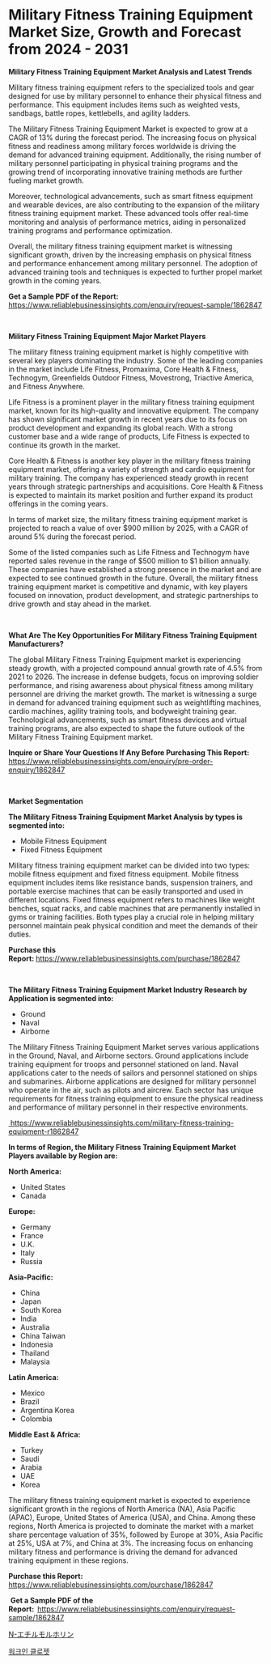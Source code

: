 <p><h1>Military Fitness Training Equipment Market Size, Growth and Forecast from 2024 - 2031</h1></p><p><strong>Military Fitness Training Equipment Market Analysis and Latest Trends</strong></p>
<p><p>Military fitness training equipment refers to the specialized tools and gear designed for use by military personnel to enhance their physical fitness and performance. This equipment includes items such as weighted vests, sandbags, battle ropes, kettlebells, and agility ladders.</p><p>The Military Fitness Training Equipment Market is expected to grow at a CAGR of 13% during the forecast period. The increasing focus on physical fitness and readiness among military forces worldwide is driving the demand for advanced training equipment. Additionally, the rising number of military personnel participating in physical training programs and the growing trend of incorporating innovative training methods are further fueling market growth.</p><p>Moreover, technological advancements, such as smart fitness equipment and wearable devices, are also contributing to the expansion of the military fitness training equipment market. These advanced tools offer real-time monitoring and analysis of performance metrics, aiding in personalized training programs and performance optimization.</p><p>Overall, the military fitness training equipment market is witnessing significant growth, driven by the increasing emphasis on physical fitness and performance enhancement among military personnel. The adoption of advanced training tools and techniques is expected to further propel market growth in the coming years.</p></p>
<p><strong>Get a Sample PDF of the Report:&nbsp;</strong> <a href="https://www.reliablebusinessinsights.com/enquiry/request-sample/1862847">https://www.reliablebusinessinsights.com/enquiry/request-sample/1862847</a></p>
<p>&nbsp;</p>
<p><strong>Military Fitness Training Equipment Major Market Players</strong></p>
<p><p>The military fitness training equipment market is highly competitive with several key players dominating the industry. Some of the leading companies in the market include Life Fitness, Promaxima, Core Health & Fitness, Technogym, Greenfields Outdoor Fitness, Movestrong, Triactive America, and Fitness Anywhere.</p><p>Life Fitness is a prominent player in the military fitness training equipment market, known for its high-quality and innovative equipment. The company has shown significant market growth in recent years due to its focus on product development and expanding its global reach. With a strong customer base and a wide range of products, Life Fitness is expected to continue its growth in the market.</p><p>Core Health & Fitness is another key player in the military fitness training equipment market, offering a variety of strength and cardio equipment for military training. The company has experienced steady growth in recent years through strategic partnerships and acquisitions. Core Health & Fitness is expected to maintain its market position and further expand its product offerings in the coming years.</p><p>In terms of market size, the military fitness training equipment market is projected to reach a value of over $900 million by 2025, with a CAGR of around 5% during the forecast period. </p><p>Some of the listed companies such as Life Fitness and Technogym have reported sales revenue in the range of $500 million to $1 billion annually. These companies have established a strong presence in the market and are expected to see continued growth in the future. Overall, the military fitness training equipment market is competitive and dynamic, with key players focused on innovation, product development, and strategic partnerships to drive growth and stay ahead in the market.</p></p>
<p>&nbsp;</p>
<p><strong>What Are The Key Opportunities For Military Fitness Training Equipment Manufacturers?</strong></p>
<p><p>The global Military Fitness Training Equipment market is experiencing steady growth, with a projected compound annual growth rate of 4.5% from 2021 to 2026. The increase in defense budgets, focus on improving soldier performance, and rising awareness about physical fitness among military personnel are driving the market growth. The market is witnessing a surge in demand for advanced training equipment such as weightlifting machines, cardio machines, agility training tools, and bodyweight training gear. Technological advancements, such as smart fitness devices and virtual training programs, are also expected to shape the future outlook of the Military Fitness Training Equipment market.</p></p>
<p><strong>Inquire or Share Your Questions If Any Before Purchasing This Report:</strong> <a href="https://www.reliablebusinessinsights.com/enquiry/pre-order-enquiry/1862847">https://www.reliablebusinessinsights.com/enquiry/pre-order-enquiry/1862847</a></p>
<p>&nbsp;</p>
<p><strong>Market Segmentation</strong></p>
<p><strong>The Military Fitness Training Equipment Market Analysis by types is segmented into:</strong></p>
<p><ul><li>Mobile Fitness Equipment</li><li>Fixed Fitness Equipment</li></ul></p>
<p><p>Military fitness training equipment market can be divided into two types: mobile fitness equipment and fixed fitness equipment. Mobile fitness equipment includes items like resistance bands, suspension trainers, and portable exercise machines that can be easily transported and used in different locations. Fixed fitness equipment refers to machines like weight benches, squat racks, and cable machines that are permanently installed in gyms or training facilities. Both types play a crucial role in helping military personnel maintain peak physical condition and meet the demands of their duties.</p></p>
<p><strong>Purchase this Report:&nbsp;</strong><a href="https://www.reliablebusinessinsights.com/purchase/1862847">https://www.reliablebusinessinsights.com/purchase/1862847</a></p>
<p>&nbsp;</p>
<p><strong>The Military Fitness Training Equipment Market Industry Research by Application is segmented into:</strong></p>
<p><ul><li>Ground</li><li>Naval</li><li>Airborne</li></ul></p>
<p><p>The Military Fitness Training Equipment Market serves various applications in the Ground, Naval, and Airborne sectors. Ground applications include training equipment for troops and personnel stationed on land. Naval applications cater to the needs of sailors and personnel stationed on ships and submarines. Airborne applications are designed for military personnel who operate in the air, such as pilots and aircrew. Each sector has unique requirements for fitness training equipment to ensure the physical readiness and performance of military personnel in their respective environments.</p></p>
<p><a href="https://www.reliablebusinessinsights.com/military-fitness-training-equipment-r1862847">&nbsp;https://www.reliablebusinessinsights.com/military-fitness-training-equipment-r1862847</a></p>
<p><strong>In terms of Region, the Military Fitness Training Equipment Market Players available by Region are:</strong></p>
<p>
    <p> <strong> North America: </strong>
        <ul>
            <li>United States</li>
            <li>Canada</li>
        </ul>
        </p> 
    <p> <strong> Europe: </strong>
        <ul>
            <li>Germany</li>
            <li>France</li>
            <li>U.K.</li>
            <li>Italy</li>
            <li>Russia</li>
        </ul>
        </p> 
    <p> <strong> Asia-Pacific: </strong>
        <ul>
            <li>China</li>
            <li>Japan</li>
            <li>South Korea</li>
            <li>India</li>
            <li>Australia</li>
            <li>China Taiwan</li>
            <li>Indonesia</li>
            <li>Thailand</li>
            <li>Malaysia</li>
        </ul>
        </p> 
    <p> <strong> Latin America: </strong>
        <ul>
            <li>Mexico</li>
            <li>Brazil</li>
            <li>Argentina Korea</li>
            <li>Colombia</li>
        </ul>
        </p> 
    <p> <strong> Middle East & Africa: </strong>
        <ul>
            <li>Turkey</li>
            <li>Saudi</li>
            <li>Arabia</li>
            <li>UAE</li>
            <li>Korea</li>
        </ul>
    </p>
    </p>
<p><p>The military fitness training equipment market is expected to experience significant growth in the regions of North America (NA), Asia Pacific (APAC), Europe, United States of America (USA), and China. Among these regions, North America is projected to dominate the market with a market share percentage valuation of 35%, followed by Europe at 30%, Asia Pacific at 25%, USA at 7%, and China at 3%. The increasing focus on enhancing military fitness and performance is driving the demand for advanced training equipment in these regions.</p></p>
<p><strong>Purchase this Report: </strong><a href="https://www.reliablebusinessinsights.com/purchase/1862847">https://www.reliablebusinessinsights.com/purchase/1862847</a></p>
<p>&nbsp;<strong>Get a Sample PDF of the Report:&nbsp;&nbsp;</strong><a href="https://www.reliablebusinessinsights.com/enquiry/request-sample/1862847">https://www.reliablebusinessinsights.com/enquiry/request-sample/1862847</a></p>
<p><strong></strong></p>
<p><p><a href="https://medium.com/@kamdeall7845/%E3%82%B0%E3%83%AD%E3%83%BC%E3%83%90%E3%83%ABn-%E3%82%A8%E3%83%81%E3%83%AB%E3%83%A2%E3%83%AB%E3%83%9B%E3%83%AA%E3%83%B3%E5%B8%82%E5%A0%B4%E3%81%AE%E5%8C%85%E6%8B%AC%E7%9A%84%E3%81%AA%E5%88%86%E6%9E%90-%E6%88%90%E9%95%B7%E5%8B%95%E5%90%91%E3%81%A8%E5%B8%82%E5%A0%B4%E4%BA%88%E6%B8%AC-2024%E5%B9%B4-2031%E5%B9%B4-39175e1df5ef">N-エチルモルホリン</a></p><p><a href="https://medium.com/@earlfeffersj/2024%EB%85%84%EB%B6%80%ED%84%B0-2031%EB%85%84%EA%B9%8C%EC%A7%80-walk-in-closets-%EC%8B%9C%EC%9E%A5-%EC%84%B1%EC%9E%A5-%EC%A0%84%EB%A7%9D%EC%97%90%EB%8A%94-%EC%8B%9C%EC%9E%A5-%ED%8A%B8%EB%A0%8C%EB%93%9C-%EB%B6%84%EC%84%9D%EC%9D%84-%ED%8F%AC%ED%95%A8%ED%95%9C-%EC%9D%91%EC%9A%A9-%ED%94%84%EB%A1%9C%EA%B7%B8%EB%9E%A8-%EC%A7%80%EC%97%AD-%EC%A0%84%EB%A7%9D-%EB%B0%8F-%EC%88%98%EC%9D%B5%EC%9D%84-%EA%B8%B0%EB%B0%98%EC%9C%BC%EB%A1%9C-%ED%95%9C-dccb1e4ecd7b">워크인 클로젯</a></p></p>